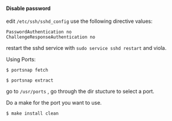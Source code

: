 #### Disable password

edit ```/etc/ssh/sshd_config```
use the following directive values:
```shell
PasswordAuthentication no
ChallengeResponseAuthentication no
```

restart the sshd service with ```sudo service sshd restart``` and viola.

Using Ports:
```shell
$ portsnap fetch
```
```shell
$ portsnap extract
```
go to ```/usr/ports``` , go through the dir stucture to select a port.

Do a make for the port you want to use.
```shell
$ make install clean
```



